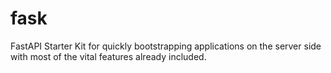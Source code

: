# fask
FastAPI Starter Kit for quickly bootstrapping applications on the server side with most of the vital features already included.
